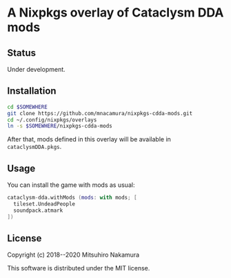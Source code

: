 # A Nixpkgs overlay of Cataclysm DDA mods

## Status

Under development.

## Installation

```sh
cd $SOMEWHERE
git clone https://github.com/mnacamura/nixpkgs-cdda-mods.git
cd ~/.config/nixpkgs/overlays
ln -s $SOMEWHERE/nixpkgs-cdda-mods
```

After that, mods defined in this overlay will be available in `cataclysmDDA.pkgs`.

## Usage

You can install the game with mods as usual:

```nix
cataclysm-dda.withMods (mods: with mods; [
  tileset.UndeadPeople
  soundpack.atmark
])
```

## License

Copyright (c) 2018--2020 Mitsuhiro Nakamura

This software is distributed under the MIT license.

